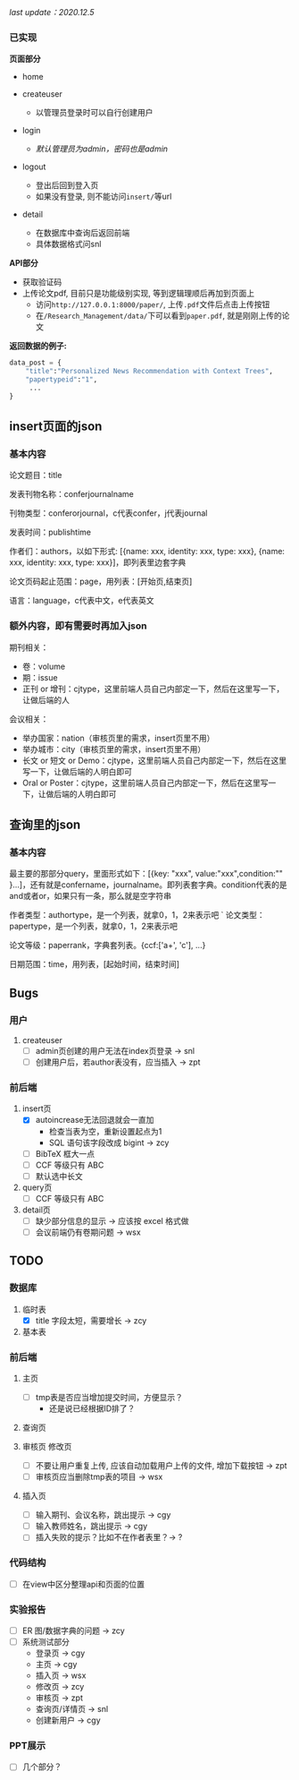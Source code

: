 *last update：2020.12.5*

### 已实现

**页面部分**

- home

- createuser
  - 以管理员登录时可以自行创建用户

- login
  - *默认管理员为admin，密码也是admin*

- logout
  - 登出后回到登入页
  - 如果没有登录, 则不能访问`insert/`等url

- detail
  - 在数据库中查询后返回前端
  - 具体数据格式问snl

**API部分**

- 获取验证码
- 上传论文pdf, 目前只是功能级别实现, 等到逻辑理顺后再加到页面上
  - 访问`http://127.0.0.1:8000/paper/`, 上传`.pdf`文件后点击上传按钮
  - 在`/Research_Management/data/`下可以看到`paper.pdf`, 就是刚刚上传的论文


**返回数据的例子:**
```python
data_post = {
    "title":"Personalized News Recommendation with Context Trees",
    "papertypeid":"1",
     ...
}
```

## insert页面的json

### 基本内容

论文题目：title

发表刊物名称：conferjournalname

刊物类型：conferorjournal，c代表confer，j代表journal

发表时间：publishtime

作者们：authors，以如下形式: [{name: xxx, identity: xxx, type: xxx}, {name: xxx, identity: xxx, type: xxx}]，即列表里边套字典

论文页码起止范围：page，用列表：[开始页,结束页]

语言：language，c代表中文，e代表英文

### 额外内容，即有需要时再加入json

期刊相关：
- 卷：volume
- 期：issue
- 正刊 or 增刊：cjtype，这里前端人员自己内部定一下，然后在这里写一下，让做后端的人

会议相关：
- 举办国家：nation（审核页里的需求，insert页里不用）
- 举办城市：city（审核页里的需求，insert页里不用）
- 长文 or 短文 or Demo：cjtype，这里前端人员自己内部定一下，然后在这里写一下，让做后端的人明白即可
- Oral or Poster：cjtype，这里前端人员自己内部定一下，然后在这里写一下，让做后端的人明白即可


## 查询里的json

### 基本内容

最主要的那部分query，里面形式如下：[{key: "xxx", value:"xxx",condition:"" }...]，还有就是confername，journalname。即列表套字典。condition代表的是and或者or，如果只有一条，那么就是空字符串

作者类型：authortype，是一个列表，就拿0，1，2来表示吧
`
论文类型：papertype，是一个列表，就拿0，1，2来表示吧

论文等级：paperrank，字典套列表。{ccf:['a+', 'c'], ...}

日期范围：time，用列表，[起始时间，结束时间]

## Bugs

### 用户 
1. createuser
   - [ ] admin页创建的用户无法在index页登录 -> snl
   - [ ] 创建用户后，若author表没有，应当插入 -> zpt

### 前后端
1. insert页
   - [x] autoincrease无法回退就会一直加
      - 检查当表为空，重新设置起点为1
      - SQL 语句该字段改成 bigint -> zcy
   - [ ] BibTeX 框大一点
   - [ ] CCF 等级只有 ABC
   - [ ] 默认选中长文

2. query页
   - [ ] CCF 等级只有 ABC

3. detail页
   - [ ] 缺少部分信息的显示 -> 应该按 excel 格式做
   - [ ] 会议前端仍有卷期问题 -> wsx

## TODO
### 数据库
1. 临时表
   - [x] title 字段太短，需要增长 -> zcy

2. 基本表

### 前后端
1. 主页
   - [ ] tmp表是否应当增加提交时间，方便显示？
      - 还是说已经根据ID排了？
2. 查询页

3. 审核页 修改页
   - [ ] 不要让用户重复上传, 应该自动加载用户上传的文件, 增加下载按钮 -> zpt
   - [ ] 审核页应当删除tmp表的项目 -> wsx

4. 插入页 
   - [ ] 输入期刊、会议名称，跳出提示 -> cgy
   - [ ] 输入教师姓名，跳出提示 -> cgy
   - [ ] 插入失败的提示？比如不在作者表里？-> ?

### 代码结构
- [ ] 在view中区分整理api和页面的位置

### 实验报告
- [ ] ER 图/数据字典的问题 -> zcy
- [ ] 系统测试部分 
   - 登录页 -> cgy
   - 主页 -> cgy
   - 插入页 -> wsx
   - 修改页 -> zcy
   - 审核页 -> zpt
   - 查询页/详情页 -> snl
   - 创建新用户 -> cgy

### PPT展示
- [ ] 几个部分？